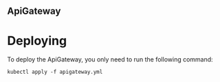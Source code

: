 ApiGateway
-----

# Deploying

To deploy the ApiGateway, you only need to run the following command:

```
kubectl apply -f apigateway.yml
```


